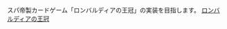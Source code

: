 スパ帝製カードゲーム「ロンバルディアの王冠」の実装を目指します。
[ロンバルディアの王冠](http://spa-game.com/?tag=%E3%83%AD%E3%83%B3%E3%83%90%E3%83%AB%E3%83%87%E3%82%A3%E3%82%A2%E3%81%AE%E7%8E%8B%E5%86%A0)
